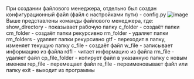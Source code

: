 При создании файлового менеджера, отдельно был создан конфигурационный файл (файл с настройками пути) - config.py
![image](https://user-images.githubusercontent.com/90458771/140721556-70df4797-8e8a-4dbb-8339-e9c4ce76012c.png)
Выше представлены команды файлового менеджера, где:
show_directory - показывает рабочую папку
c_folder - создаёт папки
cm_folder - создаёт папки рекурсивно
rm_folder - удаляет папки
rm_folders - удаляет папки рекурсивно
gtf - переходит в папку, изменяет текущую папку
с_file - создаёт файл
w_file - записывает информацию из файла
rdfl - читает информацию из файла
rm_file - удаляет файл
cp_file_folder - копирует файл в указанную папку с новым именем
rep_file - перемещает файл
re_file - переименовывает файл или папку
exit - выходит из программы
